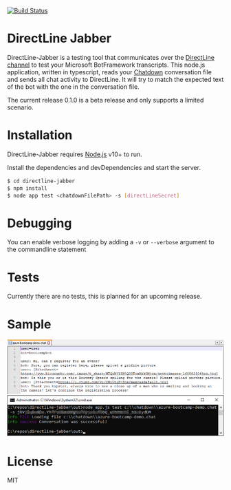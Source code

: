 [![Build Status](https://travis-ci.com/jvanderbiest/directline-jabber.svg?branch=master)](https://travis-ci.com/jvanderbiest/directline-jabber)

# DirectLine Jabber
DirectLine-Jabber is a testing tool that communicates over the [DirectLine channel](https://docs.microsoft.com/en-us/azure/bot-service/bot-service-channel-connect-directline?view=azure-bot-service-4.0) to test your Microsoft BotFramework transcripts.
This node.js application, written in typescript, reads your [Chatdown](https://github.com/Microsoft/botbuilder-tools/tree/master/packages/Chatdown) conversation file and sends all chat activity to DirectLine. It will try to match the expected text of the bot with the one in the conversation file. 

The current release 0.1.0 is a beta release and only supports a limited scenario.

# Installation
DirectLine-Jabber requires [Node.js](https://nodejs.org/) v10+ to run.

Install the dependencies and devDependencies and start the server.

```sh
$ cd directline-jabber
$ npm install
$ node app test <chatdownFilePath> -s [directLineSecret] 
```

# Debugging
You can enable verbose logging by adding a `-v` or `--verbose` argument to the commandline statement

# Tests
Currently there are no tests, this is planned for an upcoming release.

# Sample
![DirectLine-Jabber Chatdown example](/docs/screenshots/chatdown-conversation.png?raw=true "Chatdown conversation")
![DirectLine-Jabber in action](/docs/screenshots/cmd-directline-jabber.png?raw=true "Command Line")

# License
MIT